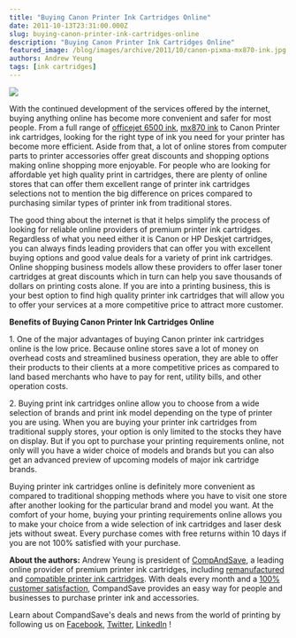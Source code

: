 ```yaml
---
title: "Buying Canon Printer Ink Cartridges Online"
date: 2011-10-13T23:31:00.000Z
slug: buying-canon-printer-ink-cartridges-online
description: "Buying Canon Printer Ink Cartridges Online"
featured_image: /blog/images/archive/2011/10/canon-pixma-mx870-ink.jpg
authors: Andrew Yeung
tags: [ink cartridges]
---
```


[![](/blog/images/canon-pixma-mx870-ink.jpg)](/blog/images/canon-pixma-mx870-ink.jpg)

With the continued development of the services offered by the internet, buying anything online has become more convenient and safer for most people. From a full range of [officejet 6500 ink](https://www.compandsave.com/hp/920xl-ink-cartridges/920xl-4-combo), [mx870 ink](https://www.compandsave.com/canon/pixma/mx870-ink-cartridges) to Canon Printer ink cartridges, looking for the right type of ink you need for your printer has become more efficient. Aside from that, a lot of online stores from computer parts to printer accessories offer great discounts and shopping options making online shopping more enjoyable. For people who are looking for affordable yet high quality print in cartridges, there are plenty of online stores that can offer them excellent range of printer ink cartridges selections not to mention the big difference on prices compared to purchasing similar types of printer ink from traditional stores.

The good thing about the internet is that it helps simplify the process of looking for reliable online providers of premium printer ink cartridges. Regardless of what you need either it is Canon or HP Deskjet cartridges, you can always finds leading providers that can offer you with excellent buying options and good value deals for a variety of print ink cartridges. Online shopping business models allow these providers to offer laser toner cartridges at great discounts which in turn can help you save thousands of dollars on printing costs alone. If you are into a printing business, this is your best option to find high quality printer ink cartridges that will allow you to offer your services at a more competitive price to attract more customer.

**Benefits of Buying Canon Printer Ink Cartridges Online**

1\. One of the major advantages of buying Canon printer ink cartridges online is the low price. Because online stores save a lot of money on overhead costs and streamlined business operation, they are able to offer their products to their clients at a more competitive prices as compared to land based merchants who have to pay for rent, utility bills, and other operation costs.

2\. Buying print ink cartridges online allow you to choose from a wide selection of brands and print ink model depending on the type of printer you are using. When you are buying your printer ink cartridges from traditional supply stores, your option is only limited to the stocks they have on display. But if you opt to purchase your printing requirements online, not only will you have a wider choice of models and brands but you can also get an advanced preview of upcoming models of major ink cartridge brands.

Buying printer ink cartridges online is definitely more convenient as compared to traditional shopping methods where you have to visit one store after another looking for the particular brand and model you want. At the comfort of your home, buying your printing requirements online allows you to make your choice from a wide selection of ink cartridges and laser desk jets without sweat. Every purchase comes with free returns within 10 days if you are not 100% satisfied with your purchase.

  
**About the authors:** Andrew Yeung is president of [CompAndSave](https://www.compandsave.com/), a leading online provider of premium printer ink cartridges, including [remanufactured](https://www.compandsave.com/help) and [compatible printer ink cartridges](https://www.compandsave.com/help). With deals every month and a [100% customer satisfaction](https://www.compandsave.com/help), CompandSave provides an easy way for people and businesses to purchase printer ink and accessories.

Learn about CompandSave's deals and news from the world of printing by following us on [Facebook](https://www.facebook.com/compandsave.ink), [Twitter](https://twitter.com/compandsave), [LinkedIn](https://www.linkedin.com) !